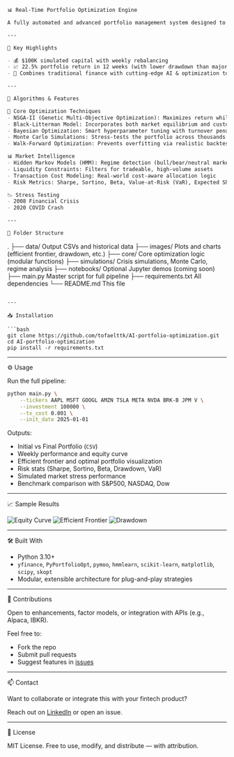 ```markdown
📊 Real-Time Portfolio Optimization Engine

A fully automated and advanced portfolio management system designed to simulate and optimize investment strategies using a wide suite of quantitative finance and AI/ML techniques. This system dynamically rebalances a portfolio in real-time based on market data, risk measures, liquidity constraints, and regime awareness.

---

🚀 Key Highlights

- 💰 $100K simulated capital with weekly rebalancing
- 📈 22.5% portfolio return in 12 weeks (with lower drawdown than major benchmarks)
- 🧠 Combines traditional finance with cutting-edge AI & optimization tools

---

🧠 Algorithms & Features

🧮 Core Optimization Techniques
- NSGA-II (Genetic Multi-Objective Optimization): Maximizes return while minimizing risk
- Black-Litterman Model: Incorporates both market equilibrium and custom views
- Bayesian Optimization: Smart hyperparameter tuning with turnover penalties
- Monte Carlo Simulations: Stress-tests the portfolio across thousands of futures
- Walk-Forward Optimization: Prevents overfitting via realistic backtesting

📊 Market Intelligence
- Hidden Markov Models (HMM): Regime detection (bull/bear/neutral markets)
- Liquidity Constraints: Filters for tradeable, high-volume assets
- Transaction Cost Modeling: Real-world cost-aware allocation logic
- Risk Metrics: Sharpe, Sortino, Beta, Value-at-Risk (VaR), Expected Shortfall (ES)

📉 Stress Testing
- 2008 Financial Crisis
- 2020 COVID Crash

---

📁 Folder Structure

```
.
├── data/                    Output CSVs and historical data
├── images/                  Plots and charts (efficient frontier, drawdown, etc.)
├── core/                    Core optimization logic (modular functions)
├── simulations/             Crisis simulations, Monte Carlo, regime analysis
├── notebooks/               Optional Jupyter demos (coming soon)
├── main.py                  Master script for full pipeline
├── requirements.txt         All dependencies
└── README.md                This file
```

---

📥 Installation

```bash
git clone https://github.com/tofaelttk/AI-portfolio-optimization.git
cd AI-portfolio-optimization
pip install -r requirements.txt
```

---

⚙️ Usage

Run the full pipeline:

```bash
python main.py \
    --tickers AAPL MSFT GOOGL AMZN TSLA META NVDA BRK-B JPM V \
    --investment 100000 \
    --tx_cost 0.001 \
    --init_date 2025-01-01
```

Outputs:
- Initial vs Final Portfolio (`CSV`)
- Weekly performance and equity curve
- Efficient frontier and optimal portfolio visualization
- Risk stats (Sharpe, Sortino, Beta, Drawdown, VaR)
- Simulated market stress performance
- Benchmark comparison with S&P500, NASDAQ, Dow

---

📈 Sample Results

![Equity Curve](images/portfolio_equity_curve.png)
![Efficient Frontier](images/efficient_frontier.png)
![Drawdown](images/drawdown.png)

---

🛠️ Built With

- Python 3.10+
- `yfinance`, `PyPortfolioOpt`, `pymoo`, `hmmlearn`, `scikit-learn`, `matplotlib`, `scipy`, `skopt`
- Modular, extensible architecture for plug-and-play strategies

---

🤝 Contributions

Open to enhancements, factor models, or integration with APIs (e.g., Alpaca, IBKR).

Feel free to:
- Fork the repo
- Submit pull requests
- Suggest features in [issues](https://github.com/tofaelttk/AI-portfolio-optimization/issues)

---

📫 Contact

Want to collaborate or integrate this with your fintech product?

Reach out on [LinkedIn](https://www.linkedin.com/in/toifaelttk) or open an issue.

---

🧾 License

MIT License. Free to use, modify, and distribute — with attribution.


